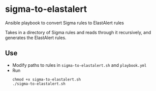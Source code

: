 # sigma-to-elastalert
Ansible playbook to convert Sigma rules to ElastAlert rules

Takes in a directory of Sigma rules and reads through it recursively, and generates the ElastAlert rules.

## Use
* Modify paths to rules in `sigma-to-elastalert.sh` and `playbook.yml`
* Run 
  ```
  chmod +x sigma-to-elastalert.sh
  ./sigma-to-elastalert.sh
  ```
